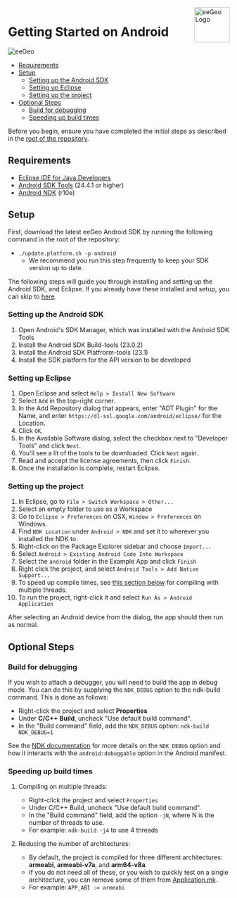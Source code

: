 <a href="http://www.eegeo.com/">
    <img src="http://cdn2.eegeo.com/wp-content/uploads/2016/03/eegeo_logo_quite_big.png" alt="eeGeo Logo" title="eegeo" align="right" height="80px" />
</a>

# Getting Started on Android

![eeGeo](http://cdn2.eegeo.com/wp-content/uploads/2016/03/readme-banner.jpg)

* [Requirements](#requirements)
* [Setup](#setup)
    * [Setting up the Android SDK](#setting-up-the-android-sdk)
    * [Setting up Eclipse](#setting-up-eclipse)
    * [Setting up the project](#setting-up-the-project)
* [Optional Steps](#optional-steps)
    * [Build for debugging](#build-for-debugging)
    * [Speeding up build times](#speeding-up-build-times)

Before you begin, ensure you have completed the initial steps as described in the [root of the repository](https://github.com/eegeo/eegeo-example-app).

## Requirements

- [Eclipse IDE for Java Developers](https://eclipse.org/downloads/)   
- [Android SDK Tools](http://developer.android.com/sdk/index.html#Other) (24.4.1 or higher)
- [Android NDK](http://developer.android.com/tools/sdk/ndk/index.html) (r10e)

## Setup

First, download the latest eeGeo Android SDK by running the following command in the root of the repository:

*   `./update.platform.sh -p android`
    *   We recommend you run this step frequently to keep your SDK version up to date.

The following steps will guide you through installing and setting up the Android SDK, and Eclipse. If you already have these installed and setup, you can skip to [here](#setting-up-the-project).

### Setting up the Android SDK

1.  Open Android's SDK Manager, which was installed with the Android SDK Tools
2.  Install the Android SDK Build-tools (23.0.2)
3.  Install the Android SDK Platfrorm-tools (23.1)
4.  Install the SDK platform for the API version to be developed

### Setting up Eclipse

1.  Open Eclipse and select `Help > Install New Software`
2.  Select `Add` in the top-right corner.
3.  In the Add Repository dialog that appears, enter "ADT Plugin" for the Name, and enter `https://dl-ssl.google.com/android/eclipse/` for the Location.
4.  Click `OK`.
5.  In the Available Software dialog, select the checkbox next to "Developer Tools" and click `Next`.
6.  You'll see a lit of the tools to be downloaded. Click `Next` again.
7.  Read and accept the license agreements, then click `Finish`.
8.  Once the installation is complete, restart Eclipse.

### Setting up the project

1.  In Eclipse, go to `File > Switch Workspace > Other...`
2.  Select an empty folder to use as a Workspace
3.  Go to `Eclipse > Preferences` on OSX, `Window > Preferences` on Windows.
4.  Find `NDK Location` under `Android > NDK` and set it to wherever you installed the NDK to.
5.  Right-click on the Package Explorer sidebar and choose `Import...`
6.  Select `Android > Existing Android Code Into Workspace`
7.  Select the `android` folder in the Example App and click `Finish`
8.  Right click the project, and select `Android Tools > Add Native Support...`
9.  To speed up compile times, see [this section below](#speeding-up-build-times) for compiling with multiple threads.
10.  To run the project, right-click it and select `Run As > Android Application`

After selecting an Android device from the dialog, the app should then run as normal.

## Optional Steps

### Build for debugging

If you wish to attach a debugger, you will need to build the app in debug mode. You can do this by supplying the `NDK_DEBUG` option to the ndk-build command. This is done as follows:

-   Right-click the project and select **Properties**
-   Under **C/C\+\+ Build**, uncheck "Use default build command".
-   In the "Build command" field, add the `NDK_DEBUG` option: `ndk-build NDK_DEBUG=1`

See the [NDK documentation](http://developer.android.com/ndk/guides/ndk-build.html#dvr) for more details on the `NDK_DEBUG` option and how it interacts with the `android:debuggable` option in the Android manifest.

### Speeding up build times

1.  Compiling on multiple threads:

    - Right-click the project and select `Properties`
    - Under C/C\+\+ Build, uncheck "Use default build command".
    - In the "Build command" field, add the option `-jN`, where N is the number of threads to use.
    - For example: `ndk-build -j4` to use 4 threads
    
2.  Reducing the number of architectures:
    
    -   By default, the project is compiled for three different architectures: **armeabi**, **armeabi-v7a**, and **arm64-v8a**.
    -   If you do not need all of these, or you wish to quickly test on a single architecture, you can remove some of them from [Application.mk](/android/jni/Application.mk#L4).
    -   For example: `APP_ABI := armeabi`
